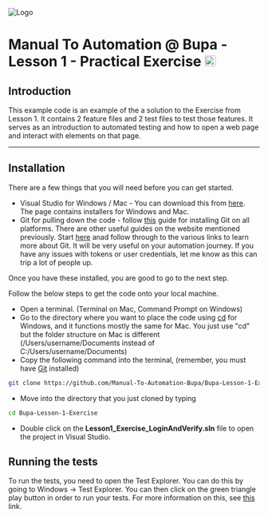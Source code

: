 ﻿![Logo](https://www.browserstack.com/images/static/header-logo.jpg)

# Manual To Automation @ Bupa - Lesson 1 - Practical Exercise <a href="https://specflow.org/"><img src="https://specflow.org/wp-content/uploads/2021/05/SpecFlow-Icon.png" alt="playwright" height="22" /></a>

## Introduction

This example code is an example of the a solution to the Exercise from Lesson 1. It contains 2 feature files and 2 test files to test those features. It serves as an introduction to automated testing and how to open a web page and interact with elements on that page.

---

## Installation

There are a few things that you will need before you can get started.

* Visual Studio for Windows / Mac - You can download this from [here](https://visualstudio.microsoft.com/downloads/). The page contains installers for Windows and Mac.
* Git for pulling down the code - follow [this](https://git-scm.com/book/en/v2/Getting-Started-Installing-Git) guide for installing Git on all platforms. There are other useful guides on the website mentioned previously. Start [here](https://github.com/git-guides) anad follow through to the various links to learn more about Git. It will be very useful on your automation journey. If you have any issues with tokens or user credentials, let me know as this can trip a lot of people up.

Once you have these installed, you are good to go to the next step.

Follow the below steps to get the code onto your local machine.

* Open a terminal. (Terminal on Mac, Command Prompt on Windows)
* Go to the directory where you want to place the code using [cd](https://docs.microsoft.com/en-us/windows-server/administration/windows-commands/cd) for Windows, and it functions mostly the same for Mac. You just use "cd" but the folder structure on Mac is different (/Users/username/Documents instead of C:/Users/username/Documents)
* Copy the following command into the terminal, (remember, you must have [Git](https://git-scm.com/downloads) installed)
```sh
git clone https://github.com/Manual-To-Automation-Bupa/Bupa-Lesson-1-Exercise.git.
```
* Move into the directory that you just cloned by typing
```sh
cd Bupa-Lesson-1-Exercise
```
* Double click on the <b>Lesson1_Exercise_LoginAndVerify.sln</b> file to open the project in Visual Studio.

## Running the tests

To run the tests, you need to open the Test Explorer. You can do this by going to Windows -> Test Explorer. You can then click on the green triangle play button in order to run your tests. For more information on this, see [this](https://docs.microsoft.com/en-us/visualstudio/test/run-unit-tests-with-test-explorer?view=vs-2022) link.